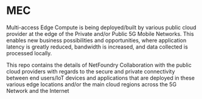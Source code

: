 # MEC
Multi-access Edge Compute is being deployed/built by various public cloud provider at the edge of the Private and/or Public 5G Mobile Networks. This enables new business possibilities and opportunities, where application latency is greatly reduced, bandwidth is increased, and data collected is processed locally.  

This repo contains the details of NetFoundry Collaboration with the public cloud providers with regards to the secure and private connectivity between end users/IoT devices and applications that are deployed in these various edge locations and/or the main cloud regions across the 5G Network and the Internet